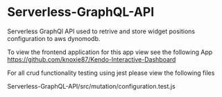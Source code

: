 # Serverless-GraphQL-API
 Serverless GraphQl API used to retrive and store widget positions configuration to aws dynomodb.
 
 To view the frontend application for this app view see the following App https://github.com/knoxie87/Kendo-Interactive-Dashboard

For all crud functionality testing using jest please view the following files

Serverless-GraphQL-API/src/mutation/configuration.test.js

